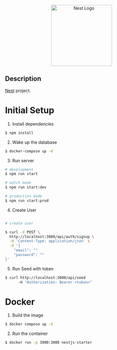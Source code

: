 <p align="center">
  <a href="http://nestjs.com/" target="blank"><img src="https://nestjs.com/img/logo-small.svg" width="200" alt="Nest Logo" /></a>
</p>

## Description

[Nest](https://github.com/nestjs/nest) project.

# Initial Setup

1. Install dependencies

```bash
$ npm install
```

2. Wake up the database

```bash
$ docker-compose up -d
```

3. Run server

```bash
# development
$ npm run start

# watch mode
$ npm run start:dev

# production mode
$ npm run start:prod
```

4. Create User

```bash

# create user

$ curl -X POST \
  http://localhost:3000/api/auth/signup \
  -H 'Content-Type: application/json' \
  -d '{
    "email": ""
    "password": ""
}'

```

5. Run Seed with token

```bash
$ curl http://localhost:3000/api/seed
      -H "Authorization: Bearer <token>"
```

# Docker

1. Build the image

```bash
$ docker compose up -d
```

2. Run the container

```bash
$ docker run -p 3000:3000 nestjs-starter
```

